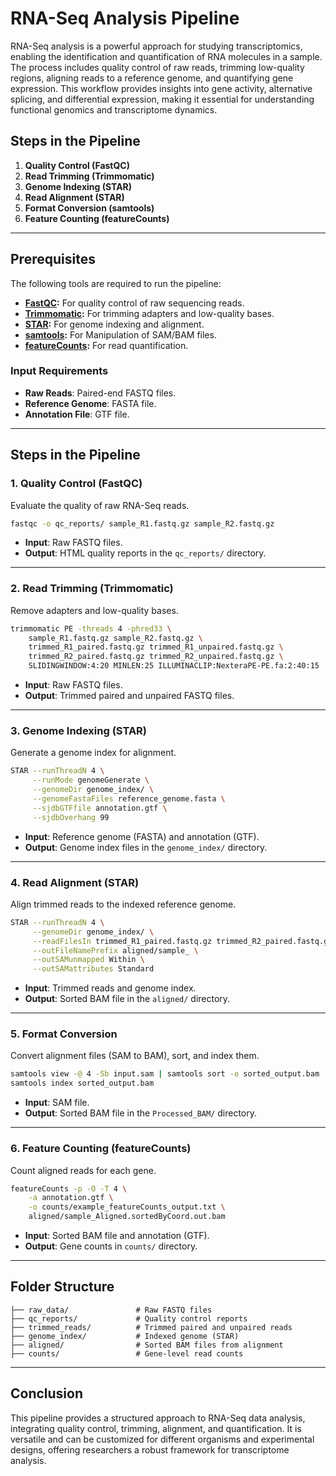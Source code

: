 # RNA-Seq Analysis Pipeline

RNA-Seq analysis is a powerful approach for studying transcriptomics, enabling the identification and quantification of RNA molecules in a sample. The process includes quality control of raw reads, trimming low-quality regions, aligning reads to a reference genome, and quantifying gene expression. This workflow provides insights into gene activity, alternative splicing, and differential expression, making it essential for understanding functional genomics and transcriptome dynamics.

## Steps in the Pipeline

1. **Quality Control (FastQC)**
2. **Read Trimming (Trimmomatic)**
3. **Genome Indexing (STAR)**
4. **Read Alignment (STAR)**
5. **Format Conversion (samtools)**
6. **Feature Counting (featureCounts)**

---

## Prerequisites

The following tools are required to run the pipeline:
- **[FastQC](https://www.bioinformatics.babraham.ac.uk/projects/fastqc/):** For quality control of raw sequencing reads.
- **[Trimmomatic](http://www.usadellab.org/cms/?page=trimmomatic):** For trimming adapters and low-quality bases.
- **[STAR](https://github.com/alexdobin/STAR):** For genome indexing and alignment.
- **[samtools](http://www.htslib.org/):** For Manipulation of SAM/BAM files.
- **[featureCounts](http://subread.sourceforge.net):** For read quantification.

### Input Requirements
- **Raw Reads**: Paired-end FASTQ files.
- **Reference Genome**: FASTA file.
- **Annotation File**: GTF file.

---

## Steps in the Pipeline

### 1. Quality Control (FastQC)
Evaluate the quality of raw RNA-Seq reads.
```bash
fastqc -o qc_reports/ sample_R1.fastq.gz sample_R2.fastq.gz
```
- **Input**: Raw FASTQ files.
- **Output**: HTML quality reports in the `qc_reports/` directory.

---

### 2. Read Trimming (Trimmomatic)
Remove adapters and low-quality bases.
```bash
trimmomatic PE -threads 4 -phred33 \
    sample_R1.fastq.gz sample_R2.fastq.gz \
    trimmed_R1_paired.fastq.gz trimmed_R1_unpaired.fastq.gz \
    trimmed_R2_paired.fastq.gz trimmed_R2_unpaired.fastq.gz \
    SLIDINGWINDOW:4:20 MINLEN:25 ILLUMINACLIP:NexteraPE-PE.fa:2:40:15
```
- **Input**: Raw FASTQ files.
- **Output**: Trimmed paired and unpaired FASTQ files.

---

### 3. Genome Indexing (STAR)
Generate a genome index for alignment.
```bash
STAR --runThreadN 4 \
     --runMode genomeGenerate \
     --genomeDir genome_index/ \
     --genomeFastaFiles reference_genome.fasta \
     --sjdbGTFfile annotation.gtf \
     --sjdbOverhang 99
```
- **Input**: Reference genome (FASTA) and annotation (GTF).
- **Output**: Genome index files in the `genome_index/` directory.

---

### 4. Read Alignment (STAR)
Align trimmed reads to the indexed reference genome.
```bash
STAR --runThreadN 4 \
     --genomeDir genome_index/ \
     --readFilesIn trimmed_R1_paired.fastq.gz trimmed_R2_paired.fastq.gz \
     --outFileNamePrefix aligned/sample_ \
     --outSAMunmapped Within \
     --outSAMattributes Standard

```
- **Input**: Trimmed reads and genome index.
- **Output**: Sorted BAM file in the `aligned/` directory.

---

### **5. Format Conversion**
Convert alignment files (SAM to BAM), sort, and index them.
```bash
samtools view -@ 4 -Sb input.sam | samtools sort -o sorted_output.bam
samtools index sorted_output.bam
```
- **Input**: SAM file.
- **Output**: Sorted BAM file in the `Processed_BAM/` directory.

---

### 6. Feature Counting (featureCounts)
Count aligned reads for each gene.
```bash
featureCounts -p -O -T 4 \
    -a annotation.gtf \
    -o counts/example_featureCounts_output.txt \
    aligned/sample_Aligned.sortedByCoord.out.bam
```
- **Input**: Sorted BAM file and annotation (GTF).
- **Output**: Gene counts in `counts/` directory.

---
## Folder Structure
```plaintext
├── raw_data/               # Raw FASTQ files
├── qc_reports/             # Quality control reports
├── trimmed_reads/          # Trimmed paired and unpaired reads
├── genome_index/           # Indexed genome (STAR)
├── aligned/                # Sorted BAM files from alignment
├── counts/                 # Gene-level read counts
```

---

## Conclusion

This pipeline provides a structured approach to RNA-Seq data analysis, integrating quality control, trimming, alignment, and quantification. It is versatile and can be customized for different organisms and experimental designs, offering researchers a robust framework for transcriptome analysis.
